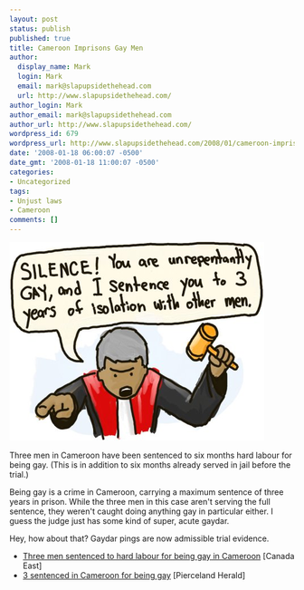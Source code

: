 ```yaml
---
layout: post
status: publish
published: true
title: Cameroon Imprisons Gay Men
author:
  display_name: Mark
  login: Mark
  email: mark@slapupsidethehead.com
  url: http://www.slapupsidethehead.com/
author_login: Mark
author_email: mark@slapupsidethehead.com
author_url: http://www.slapupsidethehead.com/
wordpress_id: 679
wordpress_url: http://www.slapupsidethehead.com/2008/01/cameroon-imprisons-gay-men/
date: '2008-01-18 06:00:07 -0500'
date_gmt: '2008-01-18 11:00:07 -0500'
categories:
- Uncategorized
tags:
- Unjust laws
- Cameroon
comments: []
---
```

![Cameroon Judge](/wp-content/media/2008/01/cameroon-judge.jpg)

Three men in Cameroon have been sentenced to six months hard labour for being gay. (This is in addition to six months already served in jail before the trial.)

Being gay is a crime in Cameroon, carrying a maximum sentence of three years in prison. While the three men in this case aren't serving the full sentence, they weren't caught doing anything gay in particular either. I guess the judge just has some kind of super, acute gaydar.

Hey, how about that? Gaydar pings are now admissible trial evidence.

- [Three men sentenced to hard labour for being gay in Cameroon](http://www.canadaeast.com/news/article/184493) [Canada East]
- [3 sentenced in Cameroon for being gay](http://www.newsone.ca/piercelandherald/stories1/index.php?action=fullnews&id=121142) [Pierceland Herald]
